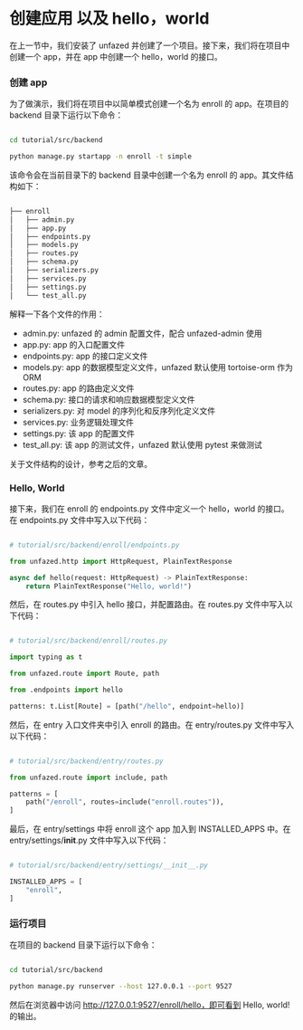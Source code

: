 创建应用 以及 hello，world
====

在上一节中，我们安装了 unfazed 并创建了一个项目。接下来，我们将在项目中创建一个 app，并在 app 中创建一个 hello，world 的接口。



### 创建 app

为了做演示，我们将在项目中以简单模式创建一个名为 enroll 的 app。在项目的 backend 目录下运行以下命令：

```bash

cd tutorial/src/backend

python manage.py startapp -n enroll -t simple


```

该命令会在当前目录下的 backend 目录中创建一个名为 enroll 的 app。其文件结构如下：

```bash

├── enroll
│   ├── admin.py
│   ├── app.py
│   ├── endpoints.py
│   ├── models.py
│   ├── routes.py
│   ├── schema.py
│   ├── serializers.py
│   ├── services.py
│   ├── settings.py
│   └── test_all.py

```

解释一下各个文件的作用：

- admin.py: unfazed 的 admin 配置文件，配合 unfazed-admin 使用
- app.py: app 的入口配置文件
- endpoints.py: app 的接口定义文件
- models.py: app 的数据模型定义文件，unfazed 默认使用 tortoise-orm 作为 ORM
- routes.py: app 的路由定义文件
- schema.py: 接口的请求和响应数据模型定义文件
- serializers.py: 对 model 的序列化和反序列化定义文件
- services.py: 业务逻辑处理文件
- settings.py: 该 app 的配置文件
- test_all.py: 该 app 的测试文件，unfazed 默认使用 pytest 来做测试


关于文件结构的设计，参考之后的文章。

### Hello, World

接下来，我们在 enroll 的 endpoints.py 文件中定义一个 hello，world 的接口。在 endpoints.py 文件中写入以下代码：


```python

# tutorial/src/backend/enroll/endpoints.py

from unfazed.http import HttpRequest, PlainTextResponse

async def hello(request: HttpRequest) -> PlainTextResponse:
    return PlainTextResponse("Hello, world!")


```

然后，在 routes.py 中引入 hello 接口，并配置路由。在 routes.py 文件中写入以下代码：

```python

# tutorial/src/backend/enroll/routes.py

import typing as t

from unfazed.route import Route, path

from .endpoints import hello

patterns: t.List[Route] = [path("/hello", endpoint=hello)]

```


然后，在 entry 入口文件夹中引入 enroll 的路由。在 entry/routes.py 文件中写入以下代码：

```python

# tutorial/src/backend/entry/routes.py

from unfazed.route import include, path

patterns = [
    path("/enroll", routes=include("enroll.routes")),
]


```

最后，在 entry/settings 中将 enroll 这个 app 加入到 INSTALLED_APPS 中。在 entry/settings/__init__.py 文件中写入以下代码：

```python

# tutorial/src/backend/entry/settings/__init__.py   

INSTALLED_APPS = [
    "enroll",
]

```


### 运行项目

在项目的 backend 目录下运行以下命令：

```bash

cd tutorial/src/backend

python manage.py runserver --host 127.0.0.1 --port 9527


```

然后在浏览器中访问 http://127.0.0.1:9527/enroll/hello，即可看到 Hello, world! 的输出。

